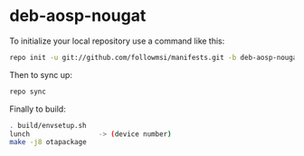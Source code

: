 
deb-aosp-nougat
===========

To initialize your local repository use a command like this:
````bash
repo init -u git://github.com/followmsi/manifests.git -b deb-aosp-nougat
````
Then to sync up:
````bash
repo sync
````
Finally to build:
````bash
. build/envsetup.sh
lunch                 -> (device number)
make -j8 otapackage
````
